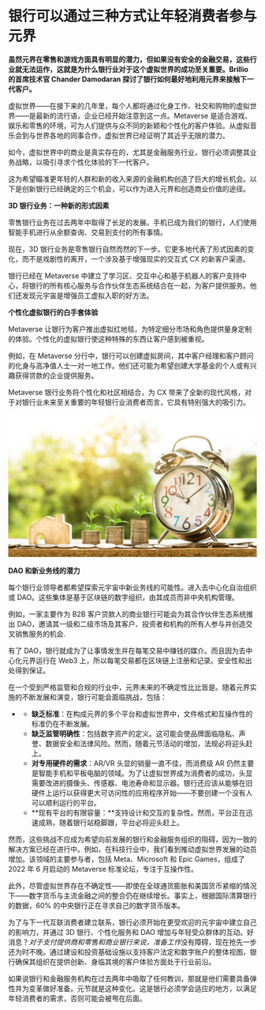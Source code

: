 # 银行可以通过三种方式让年轻消费者参与元界




**虽然元界在零售和游戏方面具有明显的潜力，但如果没有安全的金融交易，这些行业就无法运作，这就是为什么银行业对于这个虚拟世界的成功至关重要。Brillio 的首席技术官 Chander Damodaran 探讨了银行如何最好地利用元界来接触下一代客户。**

虚拟世界——在接下来的几年里，每个人都将通过化身工作、社交和购物的虚拟世界——是最新的流行语，企业已经开始注意到这一点。Metaverse 是适合游戏、娱乐和零售的环境，可为人们提供与众不同的新颖和个性化的客户体验。从虚拟音乐会到与世界各地的同事合作，虚拟世界已经证明了其近乎无限的潜力。 

如今，虚拟世界中的商业是真实存在的，尤其是金融服务行业，银行必须调整其业务战略，以吸引寻求个性化体验的下一代客户。 

这为希望瞄准更年轻的人群和新的收入来源的金融机构创造了巨大的增长机会。以下是创新银行已经确定的三个机会，可以作为进入元界和创造商业价值的途径。 



**3D 银行业务：一种新的形式因素**

零售银行业务在过去两年中取得了长足的发展。手机已成为我们的银行，人们使用智能手机进行从余额查询、交易到支付的所有事情。 

现在，3D 银行业务是零售银行自然而然的下一步。它更多地代表了形式因素的变化，而不是戏剧性的离开，一个涉及基于增强现实的交互式 CX 的新客户渠道。 

银行已经在 Metaverse 中建立了学习区、交互中心和基于机器人的客户支持中心，将银行的所有核心服务与合作伙伴生态系统结合在一起，为客户提供服务。他们还发现元宇宙是增强员工虚拟入职的好方法。 



**个性化虚拟银行的白手套体验**

Metaverse 让银行为客户推出虚拟红地毯，为特定细分市场和角色提供量身定制的体验。个性化的虚拟银行使这种特殊的东西让客户感到被重视。

例如，在 Metaverse 分行中，银行可以创建虚拟房间，其中客户经理和客户顾问的化身与高净值人士一对一地工作。他们还可能为希望创建大学基金的个人或有兴趣获得贷款的企业提供服务。 

Metaverse 银行业务将个性化和社区相结合，为 CX 带来了全新的现代风格，对于对银行业未来至关重要的年轻银行业消费者而言，它具有特别强大的吸引力。 

![银行可以通过三种方式让年轻消费者参与元界](15.jpg)



**DAO 和新业务线的潜力**

每个银行业领导者都希望探索元宇宙中新业务线的可能性。进入去中心化自治组织或 DAO。这些集体是基于区块链的数字组织，由其成员而非中央机构管理。

例如，一家主要作为 B2B 客户贷款人的商业银行可能会为其合作伙伴生态系统推出 DAO，邀请其一级和二级市场及其客户、投资者和机构的所有人参与并创造交叉销售服务的机会. 

有了 DAO，银行就成为了让事情发生并在每笔交易中赚钱的媒介。而且因为去中心化元界运行在 Web3 上，所以每笔交易都在区块链上注册和记录。安全性和出处得到保证。 

在一个受到严格监管和合规的行业中，元界未来的不确定性比比皆是。随着元界实施的不断发展和演变，银行可能会面临挑战，包括：

- - **缺乏标准**：在构成元界的多个平台和虚拟世界中，文件格式和互操作性的标准仍在不断发展。
  - **缺乏监管明确性**：包括数字资产的定义。这可能会使品牌面临隐私、声誉、数据安全和法律风险。然而，随着元节活动的增加，法规必将迎头赶上。 
  - **对专用硬件的需求**：AR/VR 头显的销量一直不佳，而消费级 AR 仍然主要是智能手机和平板电脑的领域。为了让虚拟世界成为消费者的成功，头显需要改进的摄像头、传感器、电池寿命和显示器。银行还应该从能够在旧硬件上运行以获得更大可访问性的应用程序开始——不要创建一个没有人可以顺利运行的平台。
  - **现有平台的有限容量：**支持设计和交互的复杂性。然而，平台正在迅速成熟，随着银行站稳脚跟，平台必将迎头赶上。

然而，这些挑战不应成为希望向前发展的银行和金融服务组织的阻碍，因为一致的解决方案已经在进行中。例如，在科技行业中，我们看到推动虚拟世界发展的动员增加。该领域的主要参与者，包括 Meta、Microsoft 和 Epic Games，组成了 2022 年 6 月启动的 Metaverse 标准论坛，专注于互操作性。

此外，尽管虚拟世界存在不确定性——即使在全球通货膨胀和美国货币紧缩的情况下——数字货币与主流金融之间的整合仍在继续增长。事实上，根据国际清算银行的数据，60% 的中央银行正在寻求自己的数字货币版本。

为了与下一代互联消费者建立联系，银行必须开始在更受欢迎的元宇宙中建立自己的影响力，并通过 3D 银行、个性化服务和 DAO 增加与年轻受众群体的互动。好消息？*对于支付提供商和零售和商业银行来说，准备工作*没有障碍，现在抢先一步还为时不晚。通过建设和投资基础设施以支持客户法定和数字账户的整体视图，银行确保其组织在提供创新、身临其境的客户体验方面处于行业前沿。 

如果说银行和金融服务机构在过去两年中吸取了任何教训，那就是他们需要具备弹性并为变革做好准备。元节就是这种变化。这是银行必须学会适应的地方，以满足年轻消费者的需求，否则可能会被甩在后面。 
